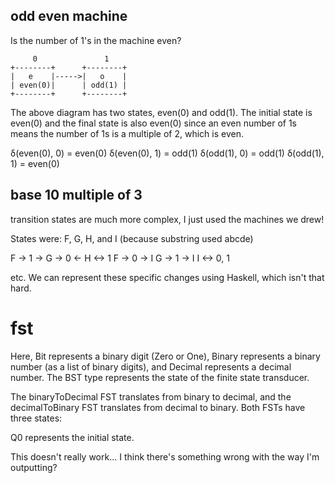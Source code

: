 
## odd even machine
Is the number of 1's in the machine even? 

		 0               1
    +--------+      +--------+
    |   e    |----->|   o    |
    | even(0)|      | odd(1) |
    +--------+      +--------+

The above diagram has two states, even(0) and odd(1). The initial state is even(0) and the final state is also even(0) since an even number of 1s means the number of 1s is a multiple of 2, which is even.

δ(even(0), 0) = even(0)
δ(even(0), 1) = odd(1)
δ(odd(1), 0) = odd(1)
δ(odd(1), 1) = even(0)

## base 10 multiple of 3 

transition states are much more complex, I just used the machines we drew! 

States were: F, G, H, and I (because substring used abcde)

F -> 1 -> G -> 0 <- H <-> 1
F -> 0 -> I
G -> 1 -> I
I <-> 0, 1

etc. We can represent these specific changes using Haskell, which isn't that hard. 

# fst 

Here, Bit represents a binary digit (Zero or One), Binary represents a binary number (as a list of binary digits), and Decimal represents a decimal number. The BST type represents the state of the finite state transducer.

The binaryToDecimal FST translates from binary to decimal, and the decimalToBinary FST translates from decimal to binary. Both FSTs have three states:

Q0 represents the initial state.

This doesn't really work... I think there's something wrong with the way I'm outputting? 